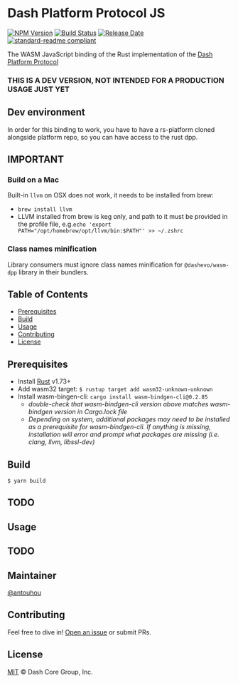 # Dash Platform Protocol JS

[![NPM Version](https://img.shields.io/npm/v/@dashevo/dpp)](https://www.npmjs.com/package/@dashevo/dpp)
[![Build Status](https://github.com/dashevo/platform/actions/workflows/release.yml/badge.svg)](https://github.com/dashevo/platform/actions/workflows/release.yml)
[![Release Date](https://img.shields.io/github/release-date/dashevo/platform)](https://github.com/dashevo/platform/releases/latest)
[![standard-readme compliant](https://img.shields.io/badge/readme%20style-standard-brightgreen)](https://github.com/RichardLitt/standard-readme)

The WASM JavaScript binding of the Rust implementation of the [Dash Platform Protocol](https://dashplatform.readme.io/docs/explanation-platform-protocol)

### THIS IS A DEV VERSION, NOT INTENDED FOR A PRODUCTION USAGE JUST YET

## Dev environment

In order for this binding to work, you have to have a rs-platform cloned
alongside platform repo, so you can have access to the rust dpp.

## IMPORTANT

### Build on a Mac

Built-in `llvm` on OSX does not work, it needs to be installed from brew:

- `brew install llvm`
- LLVM installed from brew is keg only, and path to it must be provided in the profile file, e.g.`echo 'export PATH="/opt/homebrew/opt/llvm/bin:$PATH"' >> ~/.zshrc`

### Class names minification

Library consumers must ignore class names minification for `@dashevo/wasm-dpp` library in their bundlers.  

## Table of Contents

- [Prerequisites](#prerequisites)
- [Build](#build)
- [Usage](#usage)
- [Contributing](#contributing)
- [License](#license)

## Prerequisites

- Install [Rust](https://www.rust-lang.org/tools/install) v1.73+
- Add wasm32 target: `$ rustup target add wasm32-unknown-unknown`
- Install wasm-bingen-cli: `cargo install wasm-bindgen-cli@0.2.85`
  - *double-check that wasm-bindgen-cli version above matches wasm-bindgen version in Cargo.lock file*
  - *Depending on system, additional packages may need to be installed as a prerequisite for wasm-bindgen-cli. If anything is missing, installation will error and prompt what packages are missing (i.e. clang, llvm, libssl-dev)*

## Build

`$ yarn build`

## TODO

## Usage

## TODO

## Maintainer

[@antouhou](https://github.com/antouhou)

## Contributing

Feel free to dive in! [Open an issue](https://github.com/dashevo/platform/issues/new/choose) or submit PRs.

## License

[MIT](LICENSE) &copy; Dash Core Group, Inc.
